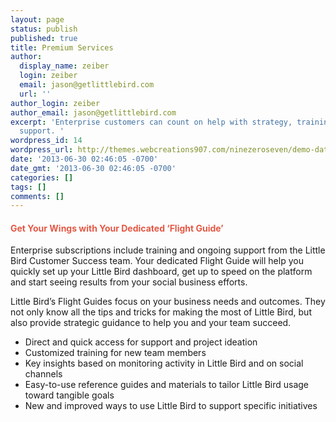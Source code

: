 ```yaml
---
layout: page
status: publish
published: true
title: Premium Services
author:
  display_name: zeiber
  login: zeiber
  email: jason@getlittlebird.com
  url: ''
author_login: zeiber
author_email: jason@getlittlebird.com
excerpt: 'Enterprise customers can count on help with strategy, training and ongoing
  support. '
wordpress_id: 14
wordpress_url: http://themes.webcreations907.com/ninezeroseven/demo-data/?post_type=recent_works&#038;p=14
date: '2013-06-30 02:46:05 -0700'
date_gmt: '2013-06-30 02:46:05 -0700'
categories: []
tags: []
comments: []
---
```

<h4>
<span style="color:#E45845;">Get Your Wings with Your Dedicated ‘Flight Guide’</span><br />
</h4>
<p>Enterprise subscriptions include training and ongoing support from the Little Bird Customer Success team. Your dedicated Flight Guide will help you quickly set up your Little Bird dashboard, get up to speed on the platform and start seeing results from your social business efforts.</p>
<p>Little Bird’s Flight Guides focus on your business needs and outcomes. They not only know all the tips and tricks for making the most of Little Bird, but also provide strategic guidance to help you and your team succeed.</p>
<ul class="birddet">
<li>Direct and quick access for support and project ideation</li>
<li>Customized training for new team members</li>
<li>Key insights based on monitoring activity in Little Bird and on social channels </li>
<li>Easy-to-use reference guides and materials to tailor Little Bird usage toward tangible goals</li>
<li>New and improved ways to use Little Bird to support specific initiatives</li>
</ul>
